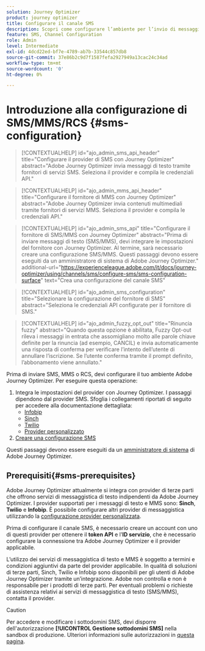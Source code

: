 ```yaml
---
solution: Journey Optimizer
product: journey optimizer
title: Configurare il canale SMS
description: Scopri come configurare l’ambiente per l’invio di messaggi di testo con Journey Optimizer
feature: SMS, Channel Configuration
role: Admin
level: Intermediate
exl-id: 4dcd22ed-bf7e-4789-ab7b-33544c857db8
source-git-commit: 37e86b2c9d7f1587fefa2927949a13cac24c34ad
workflow-type: tm+mt
source-wordcount: '0'
ht-degree: 0%

---
```


# Introduzione alla configurazione di SMS/MMS/RCS {#sms-configuration}

>[!CONTEXTUALHELP]
>id="ajo_admin_sms_api_header"
>title="Configurare il provider di SMS con Journey Optimizer"
>abstract="Adobe Journey Optimizer invia messaggi di testo tramite fornitori di servizi SMS. Seleziona il provider e compila le credenziali API."

>[!CONTEXTUALHELP]
>id="ajo_admin_mms_api_header"
>title="Configurare il fornitore di MMS con Journey Optimizer"
>abstract="Adobe Journey Optimizer invia contenuti multimediali tramite fornitori di servizi MMS. Seleziona il provider e compila le credenziali API."

>[!CONTEXTUALHELP]
>id="ajo_admin_sms_api"
>title="Configurare il fornitore di SMS/MMS con Journey Optimizer"
>abstract="Prima di inviare messaggi di testo (SMS/MMS), devi integrare le impostazioni del fornitore con Journey Optimizer. Al termine, sarà necessario creare una configurazione SMS/MMS. Questi passaggi devono essere eseguiti da un amministratore di sistema di Adobe Journey Optimizer."
>additional-url="https://experienceleague.adobe.com/it/docs/journey-optimizer/using/channels/sms/configure-sms/sms-configuration-surface" text="Crea una configurazione del canale SMS"

>[!CONTEXTUALHELP]
>id="ajo_admin_sms_configuration"
>title="Selezionare la configurazione del fornitore di SMS"
>abstract="Seleziona le credenziali API configurate per il fornitore di SMS."

>[!CONTEXTUALHELP]
>id="ajo_admin_fuzzy_opt_out"
>title="Rinuncia fuzzy"
>abstract="Quando questa opzione è abilitata, Fuzzy Opt-out rileva i messaggi in entrata che assomigliano molto alle parole chiave definite per la rinuncia (ad esempio, CANCIL) e invia automaticamente una risposta di conferma per verificare l’intento dell’utente di annullare l’iscrizione. Se l’utente conferma tramite il prompt definito, l’abbonamento viene annullato."

Prima di inviare SMS, MMS o RCS, devi configurare il tuo ambiente Adobe Journey Optimizer. Per eseguire questa operazione:

1. Integra le impostazioni del provider con Journey Optimizer.
I passaggi dipendono dal provider SMS. Sfoglia i collegamenti riportati di seguito per accedere alla documentazione dettagliata:
   * [Infobip](sms-configuration-infobip.md)
   * [Sinch](sms-configuration-sinch.md)
   * [Twilio](sms-configuration-twilio.md)
   * [Provider personalizzato](sms-configuration-custom.md)
1. [Creare una configurazione SMS](sms-configuration-surface.md)

Questi passaggi devono essere eseguiti da un [amministratore di sistema](../start/path/administrator.md) di Adobe Journey Optimizer.

## Prerequisiti{#sms-prerequisites}

Adobe Journey Optimizer attualmente si integra con provider di terze parti che offrono servizi di messaggistica di testo indipendenti da Adobe Journey Optimizer. I provider supportati per i messaggi di testo e MMS sono: **Sinch**, **Twilio** e **Infobip**. È possibile configurare altri provider di messaggistica utilizzando la [configurazione provider personalizzata](sms-configuration-custom.md).

Prima di configurare il canale SMS, è necessario creare un account con uno di questi provider per ottenere il **token API** e l&#39;**ID servizio**, che è necessario configurare la connessione tra Adobe Journey Optimizer e il provider applicabile.

L’utilizzo dei servizi di messaggistica di testo e MMS è soggetto a termini e condizioni aggiuntivi da parte del provider applicabile. In qualità di soluzioni di terze parti, Sinch, Twilio e Infobip sono disponibili per gli utenti di Adobe Journey Optimizer tramite un’integrazione. Adobe non controlla e non è responsabile per i prodotti di terze parti. Per eventuali problemi o richieste di assistenza relativi ai servizi di messaggistica di testo (SMS/MMS), contatta il provider.

>[!CAUTION]
>
>Per accedere e modificare i sottodomini SMS, devi disporre dell&#39;autorizzazione **[!UICONTROL Gestione sottodomini SMS]** nella sandbox di produzione. Ulteriori informazioni sulle autorizzazioni in [questa pagina](../administration/high-low-permissions.md#administration-permissions).
>

